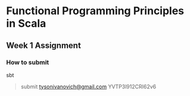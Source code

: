 # Functional Programming Principles in Scala
## Week 1 Assignment
### How to submit
sbt
> submit tysonivanovich@gmail.com YVTP3l912CRI62v6 
